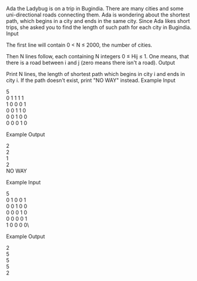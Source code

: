Ada the Ladybug is on a trip in Bugindia. There are many cities and some uni-directional roads connecting them. Ada is wondering about the shortest path, which begins in a city and ends in the same city. Since Ada likes short trips, she asked you to find the length of such path for each city in Bugindia.
Input

The first line will contain 0 < N ≤ 2000, the number of cities.

Then N lines follow, each containing N integers 0 ≤ Hij ≤ 1. One means, that there is a road between i and j (zero means there isn't a road).
Output

Print N lines, the length of shortest path which begins in city i and ends in city i. If the path doesn't exist, print "NO WAY" instead.
Example Input

5\
0 1 1 1 1\
1 0 0 0 1\
0 0 1 1 0\
0 0 1 0 0\
0 0 0 1 0

Example Output

2\
2\
1\
2\
NO WAY

Example Input

5\
0 1 0 0 1\
0 0 1 0 0\
0 0 0 1 0\
0 0 0 0 1\
1 0 0 0 0\

Example Output

2\
5\
5\
5\
2

